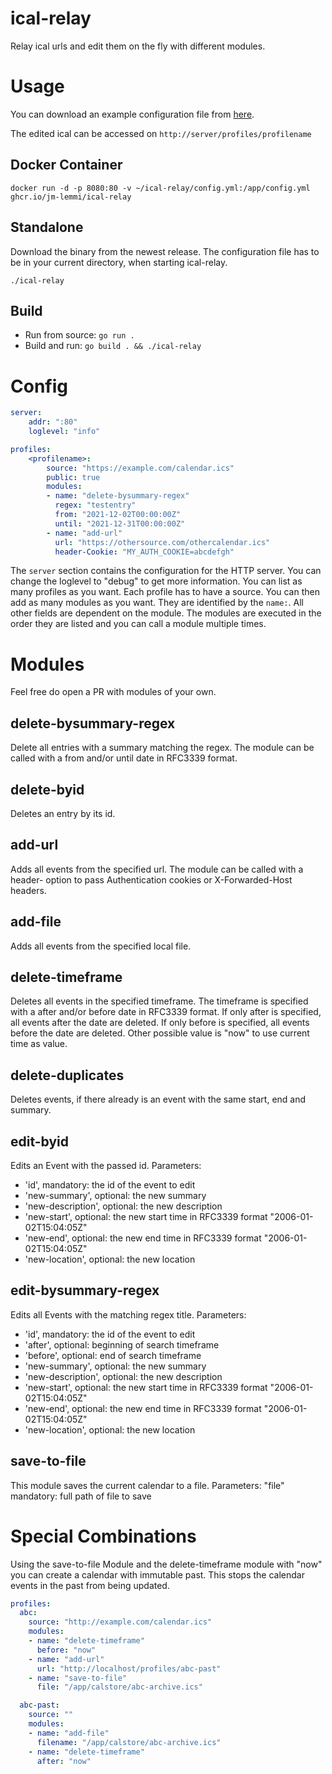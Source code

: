 ical-relay
==========
Relay ical urls and edit them on the fly with different modules.

# Usage

You can download an example configuration file from [here](https://raw.githubusercontent.com/JM-Lemmi/ical-relay/master/config.yml.example).

The edited ical can be accessed on `http://server/profiles/profilename`

## Docker Container

```
docker run -d -p 8080:80 -v ~/ical-relay/config.yml:/app/config.yml ghcr.io/jm-lemmi/ical-relay
```

## Standalone

Download the binary from the newest release.
The configuration file has to be in your current directory, when starting ical-relay.

```
./ical-relay
```

## Build
* Run from source: `go run .`
* Build and run: `go build . && ./ical-relay`

# Config

```yaml
server:
    addr: ":80"
    loglevel: "info"

profiles:
    <profilename>:
        source: "https://example.com/calendar.ics"
        public: true
        modules:
        - name: "delete-bysummary-regex"
          regex: "testentry"
          from: "2021-12-02T00:00:00Z"
          until: "2021-12-31T00:00:00Z"
        - name: "add-url"
          url: "https://othersource.com/othercalendar.ics"
          header-Cookie: "MY_AUTH_COOKIE=abcdefgh"
```

The `server` section contains the configuration for the HTTP server. You can change the loglevel to "debug" to get more information.
You can list as many profiles as you want. Each profile has to have a source.
You can then add as many modules as you want. They are identified by the `name:`. All other fields are dependent on the module.
The modules are executed in the order they are listed and you can call a module multiple times.

# Modules

Feel free do open a PR with modules of your own.

## delete-bysummary-regex

Delete all entries with a summary matching the regex.
The module can be called with a from and/or until date in RFC3339 format.

## delete-byid

Deletes an entry by its id.

## add-url

Adds all events from the specified url.
The module can be called with a header-<headername> option to pass Authentication cookies or X-Forwarded-Host headers.

## add-file

Adds all events from the specified local file.

## delete-timeframe

Deletes all events in the specified timeframe. The timeframe is specified with a after and/or before date in RFC3339 format.
If only after is specified, all events after the date are deleted.
If only before is specified, all events before the date are deleted.
Other possible value is "now" to use current time as value.

## delete-duplicates

Deletes events, if there already is an event with the same start, end and summary.

## edit-byid

Edits an Event with the passed id.
Parameters:
- 'id', mandatory: the id of the event to edit
- 'new-summary', optional: the new summary
- 'new-description', optional: the new description
- 'new-start', optional: the new start time in RFC3339 format "2006-01-02T15:04:05Z"
- 'new-end', optional: the new end time in RFC3339 format "2006-01-02T15:04:05Z"
- 'new-location', optional: the new location

## edit-bysummary-regex

Edits all Events with the matching regex title.
Parameters:
- 'id', mandatory: the id of the event to edit
- 'after', optional: beginning of search timeframe
- 'before', optional: end of search timeframe
- 'new-summary', optional: the new summary
- 'new-description', optional: the new description
- 'new-start', optional: the new start time in RFC3339 format "2006-01-02T15:04:05Z"
- 'new-end', optional: the new end time in RFC3339 format "2006-01-02T15:04:05Z"
- 'new-location', optional: the new location

## save-to-file

This module saves the current calendar to a file.
Parameters: "file" mandatory: full path of file to save

# Special Combinations

Using the save-to-file Module and the delete-timeframe module with "now" you can create a calendar with immutable past. This stops the calendar events in the past from being updated.

```yaml
profiles:
  abc:
    source: "http://example.com/calendar.ics"
    modules:
    - name: "delete-timeframe"
      before: "now"
    - name: "add-url"
      url: "http://localhost/profiles/abc-past"
    - name: "save-to-file"
      file: "/app/calstore/abc-archive.ics"

  abc-past:
    source: ""
    modules:
    - name: "add-file"
      filename: "/app/calstore/abc-archive.ics"
    - name: "delete-timeframe"
      after: "now"
```
